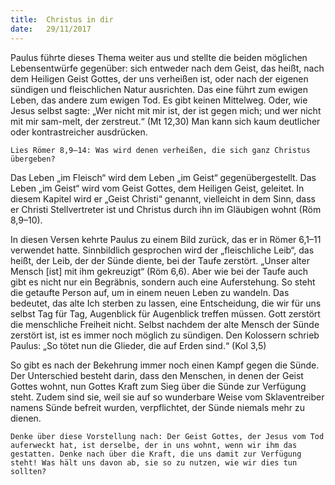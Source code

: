 ```yaml
---
title:  Christus in dir
date:   29/11/2017
---
```


Paulus führte dieses Thema weiter aus und stellte die beiden möglichen Lebensentwürfe gegenüber: sich entweder nach dem Geist, das heißt, nach dem Heiligen Geist Gottes, der uns verheißen ist, oder nach der eigenen sündigen und fleischlichen Natur ausrichten. Das eine führt zum ewigen Leben, das andere zum ewigen Tod. Es gibt keinen Mittelweg. Oder, wie Jesus selbst sagte: „Wer nicht mit mir ist, der ist gegen mich; und wer nicht mit mir sam-melt, der zerstreut.“ (Mt 12,30) Man kann sich kaum deutlicher oder kontrastreicher ausdrücken.

`Lies Römer 8,9–14: Was wird denen verheißen, die sich ganz Christus übergeben?`

Das Leben „im Fleisch“ wird dem Leben „im Geist“ gegenübergestellt. Das Leben „im Geist“ wird vom Geist Gottes, dem Heiligen Geist, geleitet. In diesem Kapitel wird er „Geist Christi“ genannt, vielleicht in dem Sinn, dass er Christi Stellvertreter ist und Christus durch ihn im Gläubigen wohnt (Röm 8,9–10).

In diesen Versen kehrte Paulus zu einem Bild zurück, das er in Römer 6,1–11 verwendet hatte. Sinnbildlich gesprochen wird der „fleischliche Leib“, das heißt, der Leib, der der Sünde diente, bei der Taufe zerstört. „Unser alter Mensch [ist] mit ihm gekreuzigt“ (Röm 6,6). Aber wie bei der Taufe auch gibt es nicht nur ein Begräbnis, sondern auch eine Auferstehung. So steht die getaufte Person auf, um in einem neuen Leben zu wandeln. Das bedeutet, das alte Ich sterben zu lassen, eine Entscheidung, die wir für uns selbst Tag für Tag, Augenblick für Augenblick treffen müssen. Gott zerstört die menschliche Freiheit nicht. Selbst nachdem der alte Mensch der Sünde zerstört ist, ist es immer noch möglich zu sündigen. Den Kolossern schrieb Paulus: „So tötet nun die Glieder, die auf Erden sind.“ (Kol 3,5)

So gibt es nach der Bekehrung immer noch einen Kampf gegen die Sünde. Der Unterschied besteht darin, dass den Menschen, in denen der Geist Gottes wohnt, nun Gottes Kraft zum Sieg über die Sünde zur Verfügung steht. Zudem sind sie, weil sie auf so wunderbare Weise vom Sklaventreiber namens Sünde befreit wurden, verpflichtet, der Sünde niemals mehr zu dienen.

`Denke über diese Vorstellung nach: Der Geist Gottes, der Jesus vom Tod auferweckt hat, ist derselbe, der in uns wohnt, wenn wir ihm das gestatten. Denke nach über die Kraft, die uns damit zur Verfügung steht! Was hält uns davon ab, sie so zu nutzen, wie wir dies tun sollten?`